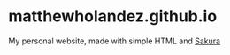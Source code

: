 # matthewholandez.github.io
My personal website, made with simple HTML and [Sakura](https://github.com/oxalorg/sakura)